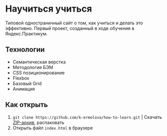 # Научиться учиться

Типовой одностраничный сайт о том, как учиться и делать это эффективно.
Первый проект, созданный в ходе обучения в Яндекс.Практикум.

## Технологии

- Семантическая верстка
- Методология БЭМ
- CSS позиционирование
- Flexbox
- Базовый Grid
- Анимация

## Как открыть

1. `git clone https://github.com/k-ermolova/how-to-learn.git` | Скачать [ZIP-архив](https://github.com/k-ermolova/how-to-learn/archive/refs/heads/master.zip), распаковать
2. Oткрыть файл `index.html` в браузере
